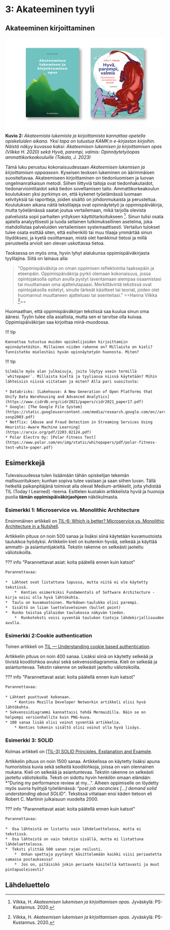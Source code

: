 # 3: Akateeminen tyyli

## Akateeminen kirjoittaminen

![Kirjanlukuvinkit](../images/lukuvinkit.png)

**Kuvio 2:** *Akateemista lukemista ja kirjoittamista kannattaa opetella opiskeluiden aikana. Yksi tapa on tutustua KAMK:n e-kirjaston kirjoihin. Näistä näkyy kuvassa kaksi: Akateemisen lukemisen ja kirjoittamisen opas (Vilkka H. 2020) sekä Hyvä, parempi, valmis: Opinnäytetyöopas ammattikorkeakouluille (Takala, J. 2023)*

Tämä luku perustuu kokonaisuudessaan *Akateemisen lukemisen ja kirjoittamisen oppaaseen*. Kyseisen teoksen lukeminen on äärimmäisen suositeltavaa. Akateemiseen kirjoittaminen on tiedonluomisen ja luovan ongelmanratkaisun metodi. Siihen liittyviä taitoja ovat tiedonhakutaidot, tiedonarviointitaidot sekä tiedon soveltamisen taito. Ammattikorkeakoulun koulutuksen yksi pyrkimys on, että kykenet työelämässä luomaan selvityksiä tai raportteja, joiden sisältö on johdonmukaista ja perusteltua. Koulutuksen aikana näitä tekstilajeja ovat opinnäytetyö ja oppimispäiväkirja, mutta työelämässä saatat joutua vertailemaan, mikä tarjolla olevista palveluista sopii parhaiten yrityksen käyttötarkoitukseen [^1d1c01]. Sinun tulisi osata ajatella analyyttisesti ja luoda sellainen tutkimuksellinen asetelma, joka mahdollistaa palveluiden vertailemisen systemaattisesti. Vertailun tulokset tulee osata esittää siten, että esihenkilö tai muu tilaaja ymmärtää sinun löydöksesi, ja kyetä osoittamaan, mistä olet hankkinut tietosi ja millä perusteella arvioit sen olevan uskottavaa tietoa.

Teoksessa on myös oma, hyvin lyhyt alalukunsa oppimispäiväkirjasta tyylilajina. Siitä on lainaus alla:

> "Oppimispäiväkirja on oman oppimisen reflektointia taaksepäin ja eteenpäin. Oppimispäiväkirja pyrkii olemaan kokonaisuus, jossa opintojaksolla opitun avulla pystyt laventamaan aiempaa osaamistasi tai muuttamaan oma ajattelutapaasi. Merkittävintä tekstissä ovat opintojaksolla esitetyt, sinulle tärkeät käsitteet tai teoriat, joiden olet huomannut muuttaneen ajatteluasi tai asenteitasi." ==Hanna Vilkka [^1d1c01]==

Huomaathan, että oppimispäiväkirjan tekstissä saa kuulua sinun oma äänesi. Tyylin tulee olla asiallista, mutta sen ei tarvitse olla kuivaa. Oppimispäiväkirjan saa kirjoittaa minä-muodossa.

!!! tip

    Kannattaa tutustua muiden opiskelijoiden kirjoittamiin opinnäytetöihin. Millainen niiden rakenne on? Millaista on kieli? Tunnistatko mielestäsi hyvän opinnäytetyön huonosta. Miten?

!!! tip

    Silmäile myös alan julkaisuja, joita löytyy usein termillä `whitepaper`. Millaista kieltä ja tyyliasua niissä käytetään? Mihin lähteisiin niissä viitataan ja miten? Alla pari suositusta:

    * Databricks: [Lakehouse: A New Generation of Open Platforms that Unify Data Warehousing and Advanced Analytics](https://www.cidrdb.org/cidr2021/papers/cidr2021_paper17.pdf)
    * Google: [The Google File System](https://static.googleusercontent.com/media/research.google.com/en//archive/gfs-sosp2003.pdf)
    * Netflix: [Abuse and Fraud Detection in Streaming Services Using Heuristic-Aware Machine Learning](https://arxiv.org/pdf/2203.02124.pdf)
    * Polar Electro Oy: [Polar Fitness Test](https://www.polar.com/en/img/static/whitepapers/pdf/polar-fitness-test-white-paper.pdf)

## Esimerkkejä

Tulevaisuudessa tulen lisäämään tähän opiskelijan tekemän mallisuorituksen; kunhan sopiva tulee vastaan ja saan siihen luvan. Tällä hetkellä paikanpitäjänä toimivat alla olevat Medium-artikkelit, joita yhdistää TIL (Today I Learned) -teema. Esittelen kustakin artikkelista hyviä ja huonoja puolia **tämän oppimispäiväkirjaohjeen** näkökulmasta.

### Esimerkki 1: Microservice vs. Monolithic Architecture

Ensimmäinen artikkeli on [TIL-6: Which is better? Microservice vs. Monolithic Architecture in a Nutshell](https://recepinanc.medium.com/til-6-microservices-vs-monolithic-architecture-b58488b846dd).

Artikkelin pituus on noin 500 sanaa ja lisäksi siinä käytetään kuvamuotoista taulukkoa hyödyksi. Artikkelin kieli on kuitenkin hyvää, selkeää ja käyttää ammatti- ja asiantuntijakieltä. Tekstin rakenne on selkeästi jaoteltu väliotsikoilla.

??? info "Parannettavat asiat: koita päätellä ennen kuin katsot"

    Parannettavaa:

    *  Lähteet ovat listattuna lopussa, mutta niitä ei ole käytetty tekstissä.
        *  Kenties esimerkiksi Fundamentals of Software Architecture -kirja voisi olla hyvä lähtökohta.
    *  Taulu on kuvamuotoinen. Markdown-taulukko olisi parempi.
    *  Sisältö on liian luettelovetoinen (bullet point)
    *  Runko toistaa ylälaidan taulukossa näkyvän tiedon.
        *  Runkoteksti voisi syventää taulukon tietoja lähdekirjallisuuden avulla.

### Esimerkki 2:Cookie authentication

Toinen artikkeli on [TIL — Understanding cookie based authentication](https://medium.com/@AbbasPlusPlus/til-understanding-cookie-based-authentication-57701a4577a1).

Artikkelin pituus on noin 400 sanaa. Lisäksi siinä on käytetty selkeää ja tiivistä koodilohkoa avuksi sekä sekvenssidiagrammia. Kieli on selkeää ja asiantuntevaa. Tekstin rakenne on selkeästi jaoteltu väliotsikoilla.

??? info "Parannettavat asiat: koita päätellä ennen kuin katsot"

    Parannettavaa:

    * Lähteet puuttuvat kokonaan.
        * Kenties Mozilla Developer Networkin artikkeli olisi hyvä lähtökohta.
    * Sekvenssidiagrammi kannattaisi tehdä Mermaidilla. Näin se on helpompi versionhallita kuin PNG-kuva.
    * 100 sanaa lisää olisi voinut syventää artikkelia.
        * Kenties tokenin sisältö olisi voinut olla hyvä lisäys.

### Esimerkki 3: SOLID

Kolmas artikkeli on [[TIL-3] SOLID Principles, Explanation and Example](https://davidasync.medium.com/til-3-solid-principles-explanation-and-example-4875567aa2b3).

Artikkelin pituus on noin 1500 sanaa. Artikkelissa on käytetty lisäksi apuna humoristisia kuvia sekä selkeitä koodilohkoja, joissa on vain olennainen mukana. Kieli on selkeää ja asiantuntevaa. Tekstin rakenne on selkeästi jaoteltu väliotsikoilla. Teksti on sidottu hyvin henkilön omaan elämään: *"During my performance review at my...". Aiheen oppimiselle on löydetty myös suoria hyötyjä työelämässä: *"post job vacancies [...] demand solid understanding about SOLID"*. Tekstissä viitataan ensi käden tietoon eli Robert C. Martinin julkaisuun vuodelta 2000.

??? info "Parannettavat asiat: koita päätellä ennen kuin katsot"

    Parannettavaa:

    *  Osa lähteistä on listattu vain lähdeluettelossa, mutta ei tekstissä.
    *  Osa lähteistä on vain tekstin sisällä, mutta ei listattuna lähdeluettelossa.
    *  Teksti ylittää 500 sanan rajan reilusti.
        *  Onhan opettaja pyytänyt käsittelemään kaikki viisi periaatetta samassa postauksessa?
        *  Jos on, pitäisikö jokin periaate käsitellä kattavasti ja muut pintapuoleisesti?

## Lähdeluettelo

[^1d1c01]: Vilkka, H. *Akateemisen lukemisen ja kirjoittamisen opas.* Jyväskylä: PS-Kustannus. 2020.
